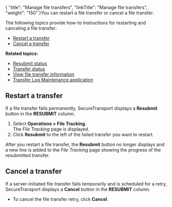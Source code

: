 {
    "title": "Manage file transfers",
    "linkTitle": "Manage file transfers",
    "weight": "150"
}You can restart a file transfer or cancel a file transfer.

The following topics provide how-to instructions for restarting and canceling a file transfer:

-   <a href="#Restart" class="MCXref xref">Restart a transfer</a>
-   <a href="#Cancel" class="MCXref xref">Cancel a transfer</a>

**Related topics:**

-   <a href="" class="MCXref xref">Resubmit status</a>
-   <a href="../r_st_transfer_status" class="MCXref xref">Transfer status</a>
-   <a href="../t_st_viewfiletransferinfo" class="MCXref xref">View file transfer information</a>
-   <a href="../r_st_transferlogmaint" class="MCXref xref">Transfer Log Maintenance application</a>

<span id="Restart"></span>

## Restart a transfer

If a file transfer fails permanently, <span class="mc-variable axway_variables.Component_Short_Name variable">SecureTransport</span> displays a **Resubmit** button in the **RESUBMIT** column.

1.  Select **Operations > File Tracking**.  
    The *File Tracking* page is displayed.
2.  Click **Resubmit** to the left of the failed transfer you want to restart.

After you restart a file transfer, the **Resubmit** button no longer displays and a new line is added to the *File Tracking* page showing the progress of the resubmitted transfer.

<span id="Cancel"></span>

## Cancel a transfer

If a server-initiated file transfer fails temporarily and is scheduled for a retry, <span class="mc-variable axway_variables.Component_Short_Name variable">SecureTransport</span> displays a **Cancel** button in the **RESUBMIT** column.

-   To cancel the file transfer retry, click **Cancel**.
